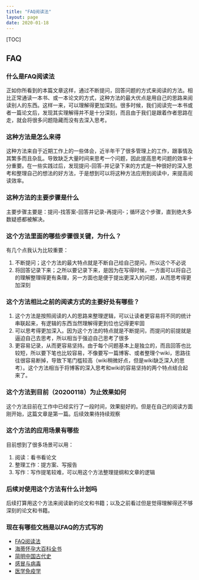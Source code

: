 ```yaml
---
title: "FAQ阅读法"
layout: page
date: 2020-01-18
---
```


[TOC]

## FAQ

### 什么是FAQ阅读法
正如你所看到的本篇文章这样，通过不断提问，回答问题的方式来阅读的方法。相比正常通读一本书、或一本论文的方式，这种方法的最大优点是用自己的思路来阅读别人的东西。这样一来，可以理解得更加深刻。很多时候，我们阅读完一本书或者一篇论文后，发现其实理解得并不是十分深刻，而且由于我们是跟着作者思路在走，就会将很多问题隐藏而没有去深入思考。

### 这种方法是怎么来得
这种方法来自于近期工作上的一些体会，近半年干了很多管理上的工作，跟事情及其繁多而且杂乱。导致缺乏大量时间来思考一个问题，因此提高思考问题的效率十分重要。在一些实践过后，发现提问-回答-并记录下来的方式是一种很好的深入思考和整理自己的想法的好方法，于是想到可以将这种方法应用到阅读中，来提高阅读效率。

### 这种方法的主要步骤是什么
主要步骤主要是：提问-找答案-回答并记录-再提问-；循环这个步骤，直到绝大多数疑惑都被解决。

### 这个方法里面的哪些步骤很关键，为什么？
有几个点我认为比较重要：
1. 不断提问；这个方法的最大特点就是不断自己给自己提问，所以这个不必说
2. 将回答记录下来；之所以要记录下来，是因为在写得时候，一方面可以将自己的理解整理得更有条理，另一方面也是便于提出更深入的问题，从而思考得更加深刻

### 这个方法相比之前的阅读方式的主要好处有哪些？
1. 这个方法是按照阅读的人的思路来整理逻辑，可以让读者更容易将不同的统计串联起来，有逻辑的东西当然理解得更到位也记得更牢固
2. 可以思考得更加深入。因为这个方法的特点就是不断提问，而提问的前提就是逼迫自己去思考，所以相当于强迫自己思考了很多
3. 更容易记录，从而更容易坚持。由于每个问题基本上是独立的，而且回答也比较短，所以要下笔也比较容易，不像要写一篇博客、或者整理个wiki，思路往往很容易断掉，导致下笔门槛较高（wiki稍微好点，但是wiki缺乏深入的思考）。这个方法相当于将博客的深入思考和wiki的容易坚持的两个特点结合起来了。

### 这个方法到目前（20200118）为止效果如何
这个方法目前在工作中已经实行了一段时间，效果挺好的。但是在自己的阅读方面刚开始，这篇文章是第一篇。后续效果待持续观察

### 这个方法的应用场景有哪些
目前想到了很多场景可以用：
1. 阅读：看书看论文
2. 整理工作：提方案、写报告
3. 写作：写作提笔较难，可以用这个方法整理提纲和文章的逻辑

### 后续对使用这个方法有什么计划吗
后续打算用这个方法来阅读新的论文和书籍；以及之前看过但是觉得理解得还不够深刻的论文和书籍。

### 现在有哪些文档是以FAQ的方式写的
- [FAQ阅读法](/wiki/about/faq-learning.html)
- [海蒂怀孕大百科全书](/wiki/baby/baby-heidi.html)
- [简明中国古代史](/wiki/history/old-china.html)
- [感冒与病毒](/wiki/medicine/cold-virus.html)
- [医学免疫学](/wiki/medicine/immunology.html)